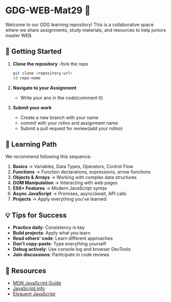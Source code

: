 # GDG-WEB-Mat29 🚀

Welcome to our GDG learning repository! This is a collaborative space where we share assignments, study materials, and resources to help juniors master WEB.

## 🚀 Getting Started

1. **Clone the repository**
   -fork the repo
   ```bash
   git clone <repository-url>
   cd repo-name
   ```

3. **Navigate to your Assignment**
   
   - Write your ans in the code(comment it)


4. **Submit your work**
   - Create a new branch with your name
   - commit with your rollno and assignment name
   - Submit a pull request for review(add your rollno)


## 📖 Learning Path

We recommend following this sequence:

1. **Basics** → Variables, Data Types, Operators, Control Flow
2. **Functions** → Function declarations, expressions, arrow functions
3. **Objects & Arrays** → Working with complex data structures
4. **DOM Manipulation** → Interacting with web pages
5. **ES6+ Features** → Modern JavaScript syntax
6. **Async JavaScript** → Promises, async/await, API calls
7. **Projects** → Apply everything you've learned


## 💡 Tips for Success

- **Practice daily**: Consistency is key
- **Build projects**: Apply what you learn
- **Read others' code**: Learn different approaches
- **Don't copy-paste**: Type everything yourself
- **Debug actively**: Use console.log and browser DevTools
- **Join discussions**: Participate in code reviews



## 🌟 Resources

- [MDN JavaScript Guide](https://developer.mozilla.org/en-US/docs/Web/JavaScript/Guide)
- [JavaScript.info](https://javascript.info/)
- [Eloquent JavaScript](https://eloquentjavascript.net/)
